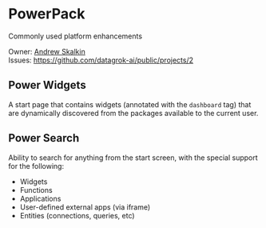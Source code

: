 # PowerPack

Commonly used platform enhancements

Owner: [Andrew Skalkin](https://github.com/skalkin)  
Issues: https://github.com/datagrok-ai/public/projects/2

## Power Widgets

A start page that contains widgets (annotated with the `dashboard` tag) that are dynamically discovered from the packages available to the current user.

## Power Search

Ability to search for anything from the start screen, with the special support for the following:
* Widgets
* Functions
* Applications
* User-defined external apps (via iframe)
* Entities (connections, queries, etc)
